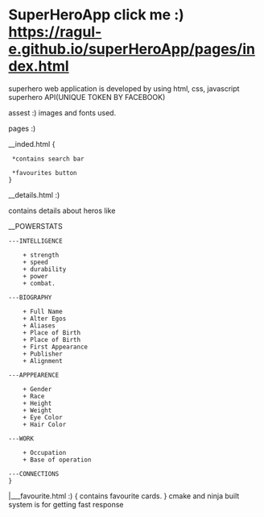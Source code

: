 # SuperHeroApp click me :) https://ragul-e.github.io/superHeroApp/pages/index.html


superhero web application is developed 
by using html, css, javascript 
superhero API(UNIQUE TOKEN BY FACEBOOK) 

assest :)
images and fonts used.

pages  :)


__inded.html
    {
     
     *contains search bar
     
     *favourites button
    }

__details.html :)
  
    
   contains details about heros like


__POWERSTATS
    
    ---INTELLIGENCE
    
        + strength
        + speed
        + durability
        + power
        + combat.
        
    ---BIOGRAPHY
    
        + Full Name
        + Alter Egos 
        + Aliases
        + Place of Birth
        + Place of Birth
        + First Appearance
        + Publisher
        + Alignment
        
    ---APPPEARENCE
      
        + Gender
        + Race
        + Height
        + Weight
        + Eye Color
        + Hair Color
        
    ---WORK
    
        + Occupation
        + Base of operation
        
    ---CONNECTIONS
    }
|___favourite.html  :)
    {
     contains favourite cards.
    }
    cmake and ninja built system is for  getting fast response 
